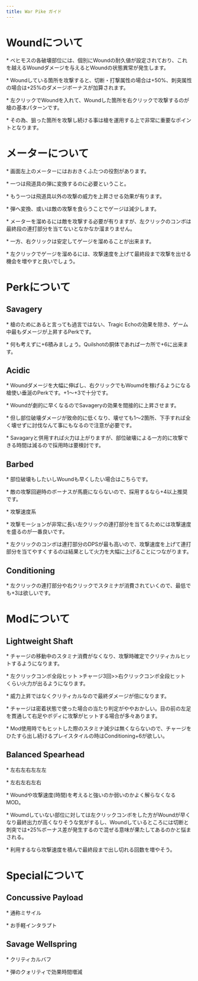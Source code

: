 ```yaml
---
title: War Pike ガイド
---
```

# Woundについて

\* ベヒモスの各破壊部位には、個別にWoundの耐久値が設定されており、これを越えるWoundダメージを与えるとWoundの状態異常が発生します。

\* Woundしている箇所を攻撃すると、切断・打撃属性の場合は+50%、刺突属性の場合は+25%のダメージボーナスが加算されます。

\* 左クリックでWoundを入れて、Woundした箇所を右クリックで攻撃するのが槍の基本パターンです。

\* その為、狙った箇所を攻撃し続ける事は槍を運用する上で非常に重要なポイントとなります。

# メーターについて

\* 画面左上のメーターにはおおきくふたつの役割があります。

\* 一つは飛道具の弾に変換するのに必要ということ。

\* もう一つは飛道具以外の攻撃の威力を上昇させる効果が有ります。

\* 弾へ変換、或いは敵の攻撃を食らうことでゲージは減少します。

\* メーターを溜めるには敵を攻撃する必要が有りますが、左クリックのコンボは最終段の連打部分を当てないとなかなか溜まりません。

\* 一方、右クリックは安定してゲージを溜めることが出来ます。

\* 左クリックでゲージを溜めるには、攻撃速度を上げて最終段まで攻撃を出せる機会を増やすと良いでしょう。

# Perkについて

## Savagery

\* 槍のためにあると言っても過言ではない、Tragic Echoの効果を除き、ゲーム中最もダメージが上昇するPerkです。

\* 何も考えずに+6積みましょう。Quilshotの胴体であれば一カ所で+6に出来ます。

## Acidic

\* Woundダメージを大幅に伸ばし、右クリックでもWoumdを稼げるようになる槍使い垂涎のPerkです。+1～+3で十分です。

\* Woundが劇的に早くなるのでSavageryの効果を間接的に上昇させます。

\* 但し部位破壊ダメージが致命的に低くなり、壊せても1～2箇所、下手すれば全く壊せずに討伐なんて事にもなるので注意が必要です。

\* Savagaryと併用すれば火力は上がりますが、部位破壊による一方的に攻撃できる時間は減るので採用時は要検討です。

## Barbed

\* 部位破壊もしたいしWoundも早くしたい場合はこちらです。

\* 敵の攻撃回避時のボーナスが馬鹿にならないので、採用するなら+4以上推奨です。

\* 攻撃速度系

\* 攻撃モーションが非常に長い左クリックの連打部分を当てるためには攻撃速度を盛るのが一番良いです。

\* 左クリックのコンボは連打部分のDPSが最も高いので、攻撃速度を上げて連打部分を当てやすくするのは結果として火力を大幅に上げることにつながります。

## Conditioning

\* 左クリックの連打部分や右クリックでスタミナが消費されていくので、最低でも+3は欲しいです。

# Modについて

## Lightweight Shaft

\* チャージの移動中のスタミナ消費がなくなり、攻撃時確定でクリティカルヒットするようになります。

\* 左クリックコンボ全段ヒット >チャージ3回>>右クリックコンボ全段ヒット　くらい火力が出るようになります。

\* 威力上昇ではなくクリティカルなので最終ダメージが倍になります。

\* チャージは密着状態で使った場合の当たり判定がややおかしい。目の前の左足を貫通して右足やボディに攻撃がヒットする場合が多々あります。

\* Mod使用時でもヒットした際のスタミナ減少は無くならないので、チャージをひたすら出し続けるプレイスタイルの時はConditioning+6が欲しい。

## Balanced Spearhead

\* 左右左右左左左

\* 左右左右左右

\* Woundや攻撃速度(時間)を考えると強いのか弱いのかよく解らなくなるMOD。

\* Woumdしていない部位に対しては左クリックコンボをした方がWoundが早くなり最終出力が高くなりそうな気がするし、Woundしているところには切断と刺突では+25%ボーナス差が発生するので混ぜる意味が果たしてあるのかと悩まされる。

\* 利用するなら攻撃速度を積んで最終段まで出し切れる回数を増やそう。

# Specialについて

## Concussive Payload

\* 通称ミサイル

\* お手軽インタラプト

## Savage Wellspring

\* クリティカルバフ

\* 弾のクォリティで効果時間増減
